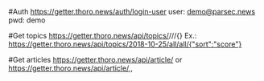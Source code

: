 #Auth
https://getter.thoro.news/auth/login-user
user: demo@parsec.news
pwd: demo

#Get topics
https://getter.thoro.news/api/topics/<date>/<main-category>/<sub-category>/{<options>}
Ex.: https://getter.thoro.news/api/topics/2018-10-25/all/all/{"sort":"score"}

#Get articles
https://getter.thoro.news/api/article/<id>
  or
https://getter.thoro.news/api/article/<id>,<id>,<id>